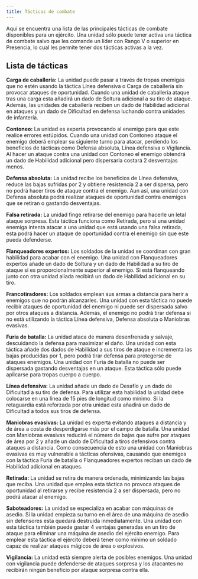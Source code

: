 ```yaml
---
title: Tácticas de combate
---
```


Aquí se encuentra una lista de las principales tácticas de combate disponibles para un ejército. Una unidad sólo puede tener activa una táctica de combate salvo que les comande un líder con Rango V o superior en Presencia, lo cual les permite tener dos tácticas activas a la vez.

## Lista de tácticas

**Carga de caballería:** La unidad puede pasar a través de tropas enemigas que no estén usando la táctica Línea defensiva o Carga de caballería sin provocar ataques de oportunidad. Cuando una unidad de caballería ataque tras una carga esta añadirá un dado de Soltura adicional a su tiro de ataque. Además, las unidades de caballería reciben un dado de Habilidad adicional en ataques y un dado de Dificultad en defensa luchando contra unidades de infantería.

**Contoneo:** La unidad es experta provocando al enemigo para que este realice errores estúpidos. Cuando una unidad con Contoneo ataque el enemigo deberá emplear su siguiente turno para atacar, perdiendo los beneficios de tácticas como Defensa absoluta, Línea defensiva o Vigilancia. Al hacer un ataque contra una unidad con Contoneo el enemigo obtendrá un dado de Habilidad adicional pero dispersarla costará 2 desventajas menos. 

**Defensa absoluta:** La unidad recibe los beneficios de Línea defensiva, reduce las bajas sufridas por 2 y obtiene resistencia 2 a ser dispersa, pero no podrá hacer tiros de ataque contra el enemigo. Aun así, una unidad con Defensa absoluta podrá realizar ataques de oportunidad contra enemigos que se retiran o gastando desventajas.

**Falsa retirada:** La unidad finge retirarse del enemigo para hacerle un letal ataque sorpresa. Esta táctica funciona como Retirada, pero si una unidad enemiga intenta atacar a una unidad que está usando una falsa retirada, esta podrá hacer un ataque de oportunidad contra el enemigo sin que este pueda defenderse. 

**Flanqueadores expertos:** Los soldados de la unidad se coordinan con gran habilidad para acabar con el enemigo. Una unidad con Flanqueadores expertos añade un dado de Soltura y un dado de Habilidad a su tiro de ataque si es proporcionalmente superior al enemigo. Si está flanqueando junto con otra unidad aliada recibirá un dado de Habilidad adicional en su tiro.

**Francotiradores:** Los soldados emplean sus armas a distancia para herir a enemigos que no podrán alcanzarles. Una unidad con esta táctica no puede recibir ataques de oportunidad del enemigo ni puede ser dispersada salvo por otros ataques a distancia. Además, el enemigo no podrá tirar defensa si no está utilizando la táctica Línea defensiva, Defensa absoluta o Maniobras evasivas. 

**Furia de batalla:** La unidad ataca de manera desenfrenada y salvaje, descuidando la defensa para maximizar el daño. Una unidad con esta táctica añade dos dados de Habilidad a sus tiros de ataque e incrementa las bajas producidas por 1, pero podrá tirar defensa para protegerse de ataques enemigos. Una unidad con Furia de batalla no puede ser dispersada gastando desventajas en un ataque. Esta táctica sólo puede aplicarse para tropas cuerpo a cuerpo.

**Línea defensiva:** La unidad añade un dado de Desafío y un dado de Dificultad a su tiro de defensa. Para utilizar esta habilidad la unidad debe colocarse en una línea de 15 pies de longitud como mínimo. Si la retaguardia está reforzada por otra unidad esta añadirá un dado de Dificultad a todos sus tiros de defensa.

**Maniobras evasivas:** La unidad es experta evitando ataques a distancia y de área a costa de desperdigarse más por el campo de batalla. Una unidad con Maniobras evasivas reducirá el número de bajas que sufre por ataques de área por 2 y añade un dado de Dificultad a tiros defensivos contra ataques a distancia. Como consecuencia de esto una unidad con Maniobras evasivas es muy vulnerable a tácticas ofensivas, causando que enemigos con la táctica Furia de batalla o Flanqueadores expertos reciban un dado de Habilidad adicional en ataques.

**Retirada:** La unidad se retira de manera ordenada, minimizando las bajas que reciba. Una unidad que emplea esta táctica no provoca ataques de oportunidad al retirarse y recibe resistencia 2 a ser dispersada, pero no podrá atacar al enemigo.

**Saboteadores:** La unidad se especializa en acabar con máquinas de asedio. Si la unidad empieza su turno en el área de una máquina de asedio sin defensores esta quedará destruida inmediatamente. Una unidad con esta táctica también puede gastar 4 ventajas generadas en un tiro de ataque para eliminar una máquina de asedio del ejército enemigo. Para emplear esta táctica el ejército deberá tener como mínimo un soldado capaz de realizar ataques mágicos de área o explosivos.

**Vigilancia:** La unidad está siempre alerta de posibles enemigos. Una unidad con vigilancia puede defenderse de ataques sorpresa y los atacantes no recibirán ningún beneficio por ataque sorpresa contra ella. 